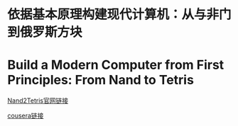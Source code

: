 # 依据基本原理构建现代计算机：从与非门到俄罗斯方块
# Build a Modern Computer from First Principles: From Nand to Tetris

[Nand2Tetris官网链接](https://www.nand2tetris.org/)

[cousera链接](https://www.coursera.org/learn/build-a-computer)


